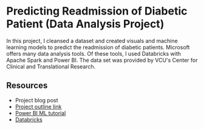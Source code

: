 # Predicting Readmission of Diabetic Patient (Data Analysis Project)

In this project, I cleansed a dataset and created visuals and machine learning models to predict the readmission of diabetic patients. Microsoft offers many data analysis tools. Of these tools, I used Databricks with Apache Spark and Power BI. The data set was provided by VCU's Center for Clinical and Translational Research.

## Resources 
* Project blog post
* [Project outline link](https://learn.microsoft.com/en-us/azure/architecture/example-scenario/ai/predict-hospital-readmissions-machine-learning)
* [Power BI ML tutorial](https://learn.microsoft.com/en-us/power-bi/connect-data/service-tutorial-build-machine-learning-model) 
* [Databricks](https://learn.microsoft.com/en-us/azure/databricks/) 
